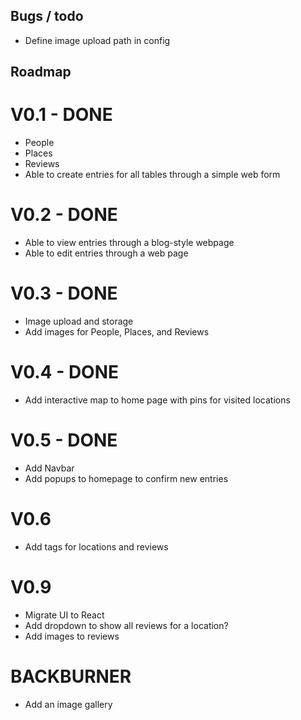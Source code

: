 ## Bugs / todo

- Define image upload path in config

## Roadmap

# V0.1 - DONE

- People
- Places
- Reviews
- Able to create entries for all tables through a simple web form

# V0.2 - DONE

- Able to view entries through a blog-style webpage
- Able to edit entries through a web page

# V0.3 - DONE

- Image upload and storage
- Add images for People, Places, and Reviews

# V0.4 - DONE

- Add interactive map to home page with pins for visited locations

# V0.5 - DONE

- Add Navbar
- Add popups to homepage to confirm new entries

# V0.6

- Add tags for locations and reviews

# V0.9

- Migrate UI to React
- Add dropdown to show all reviews for a location?
- Add images to reviews

# BACKBURNER

- Add an image gallery
